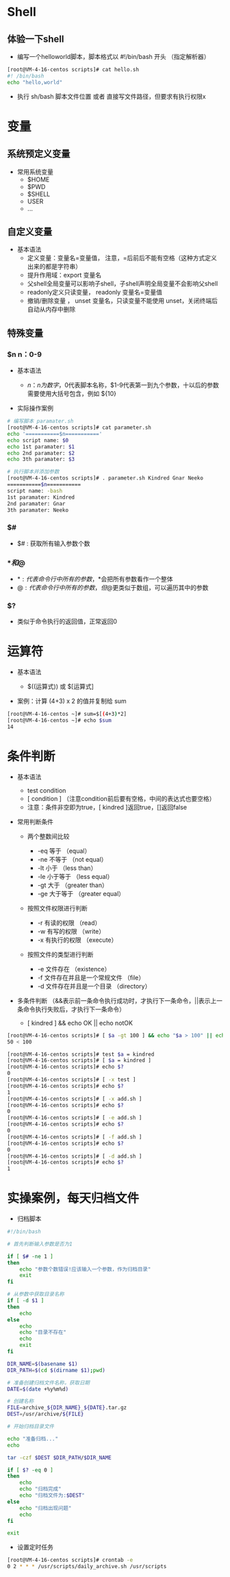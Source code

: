 # Shell
## 体验一下shell
- 编写一个helloworld脚本，脚本格式以 #!/bin/bash 开头 （指定解析器）
```bash
[root@VM-4-16-centos scripts]# cat hello.sh 
#! /bin/bash
echo "hello,world"
```
- 执行   sh/bash 脚本文件位置  或者  直接写文件路径，但要求有执行权限x


# 变量
## 系统预定义变量
- 常用系统变量
  - $HOME
  - $PWD
  - $SHELL
  - USER
  - ...

## 自定义变量
- 基本语法
  - 定义变量：变量名=变量值， 注意，=后前后不能有空格（这种方式定义出来的都是字符串）
  - 提升作用域：export 变量名
  - 父shell全局变量可以影响子shell，子shell声明全局变量不会影响父shell
  - readonly定义只读变量， readonly 变量名=变量值
  - 撤销/删除变量  ， unset 变量名，只读变量不能使用 unset，关闭终端后自动从内存中删除

## 特殊变量
### $n   n：0-9
- 基本语法
  - $n ：n为数字，$0代表脚本名称，$1-9代表第一到九个参数，十以后的参数需要使用大括号包含，例如 ${10}

- 实际操作案例
```bash
# 编写脚本 paramater.sh
[root@VM-4-16-centos scripts]# cat parameter.sh 
echo '===========$n==========='
echo script name: $0
echo 1st paramater: $1
echo 2nd paramater: $2
echo 3th paramater: $3

# 执行脚本并添加参数
[root@VM-4-16-centos scripts]# . parameter.sh Kindred Gnar Neeko
===========$n===========
script name: -bash
1st paramater: Kindred
2nd paramater: Gnar
3th paramater: Neeko
```

### $#
- $# : 获取所有输入参数个数

### $*和$@
- $* : 代表命令行中所有的参数，$*会把所有参数看作一个整体
- $@ : 代表命令行中所有的参数，但$@更类似于数组，可以遍历其中的参数

### $?
- 类似于命令执行的返回值，正常返回0


# 运算符
- 基本语法
  - $((运算式)) 或 $[运算式]

- 案例：计算  (4+3) x 2 的值并复制给 sum
```bash
[root@VM-4-16-centos ~]# sum=$[(4+3)*2]
[root@VM-4-16-centos ~]# echo $sum
14
```

# 条件判断
- 基本语法
  - test condition
  - [ condition ]  （注意condition前后要有空格，中间的表达式也要空格）
  - 注意：条件非空即为true，[ kindred ]返回true，[]返回false

- 常用判断条件
  - 两个整数间比较
    - -eq 等于 （equal）
    - -ne 不等于 （not equal）
    - -lt 小于 （less than）
    - -le 小于等于 （less equal）
    - -gt 大于 （greater than）
    - -ge 大于等于 （greater equal）

  - 按照文件权限进行判断
    - -r 有读的权限 （read）
    - -w 有写的权限 （write）
    - -x 有执行的权限 （execute）

  - 按照文件的类型进行判断
    - -e 文件存在 （existence）
    - -f 文件存在并且是一个常规文件 （file）
    - -d 文件存在并且是一个目录 （directory）

- 多条件判断 （&&表示前一条命令执行成功时，才执行下一条命令，||表示上一条命令执行失败后，才执行下一条命令）
  - [ kindred ] && echo OK || echo notOK
```bash
[root@VM-4-16-centos scripts]# [ $a -gt 100 ] && echo "$a > 100" || echo "$a < 100"
50 < 100
```




```bash
[root@VM-4-16-centos scripts]# test $a = kindred
[root@VM-4-16-centos scripts]# [ $a = kindred ]
[root@VM-4-16-centos scripts]# echo $?
0
[root@VM-4-16-centos scripts]# [ -x test ]
[root@VM-4-16-centos scripts]# echo $?
1
[root@VM-4-16-centos scripts]# [ -x add.sh ]
[root@VM-4-16-centos scripts]# echo $?
0
[root@VM-4-16-centos scripts]# [ -e add.sh ]
[root@VM-4-16-centos scripts]# echo $?
0
[root@VM-4-16-centos scripts]# [ -f add.sh ]
[root@VM-4-16-centos scripts]# echo $?
0
[root@VM-4-16-centos scripts]# [ -d add.sh ]
[root@VM-4-16-centos scripts]# echo $?
1
```


# 实操案例，每天归档文件
- 归档脚本
```bash
#!/bin/bash

# 首先判断输入参数是否为1

if [ $# -ne 1 ]
then
	echo "参数个数错误!应该输入一个参数，作为归档目录"
	exit
fi

# 从参数中获取目录名称
if [ -d $1 ]
then
	echo
else
	echo
	echo "目录不存在"
	echo
	exit
fi

DIR_NAME=$(basename $1)
DIR_PATH=$(cd $(dirname $1);pwd)

# 准备创建归档文件名称，获取日期
DATE=$(date +%y%m%d)

# 创建名称
FILE=archive_${DIR_NAME}_${DATE}.tar.gz
DEST=/usr/archive/${FILE}

# 开始归档目录文件

echo "准备归档..."
echo

tar -czf $DEST $DIR_PATH/$DIR_NAME

if [ $? -eq 0 ]
then
	echo
	echo "归档完成"
	echo "归档文件为:$DEST"
else
	echo "归档出现问题"
	echo 
fi

exit
```
- 设置定时任务
```bash
[root@VM-4-16-centos scripts]# crontab -e
0 2 * * * /usr/scripts/daily_archive.sh /usr/scripts
```
